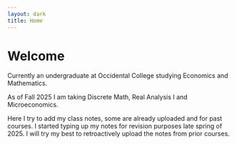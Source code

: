 ```yaml
---
layout: dark
title: Home
---
```


# Welcome

Currently an undergraduate at Occidental College studying Economics and Mathematics.

As of Fall 2025 I am taking Discrete Math, Real Analysis I and Microeconomics.

Here I try to add my class notes, some are already uploaded and for past courses. I started typing up my notes for revision purposes late spring of 2025. I will try my best to retroactively upload the notes from prior courses. 
